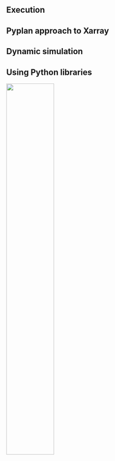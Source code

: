 
## Execution
## Pyplan approach to Xarray
## Dynamic simulation
## Using Python libraries


<img src="image.jpg" width="50%" height="50%" />
<i class="icon-file"></i>

<!--stackedit_data:
eyJoaXN0b3J5IjpbLTQwOTI2MzYyMSwtMTQ0NjM3MTg5N119
-->